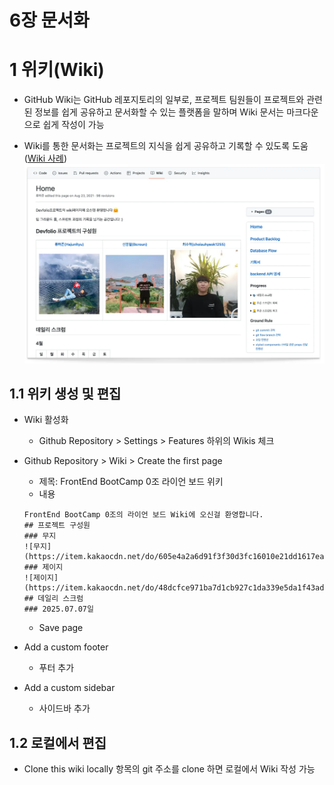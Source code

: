 # 6장 문서화

# 1 위키(Wiki)

- GitHub Wiki는 GitHub 레포지토리의 일부로, 프로젝트 팀원들이 프로젝트와 관련된 정보를 쉽게 공유하고 문서화할 수 있는 플랫폼을 말하며 Wiki 문서는 마크다운으로 쉽게 작성이 가능

- Wiki를 통한 문서화는 프로젝트의 지식을 쉽게 공유하고 기록할 수 있도록 도움([Wiki 사례](https://github.com/Devfolio-team/Devfolio-Client/wiki))
  ![Wiki 사례](./images/wiki-sample.webp)

## 1.1 위키 생성 및 편집

- Wiki 활성화
  - Github Repository > Settings > Features 하위의 Wikis 체크

- Github Repository > Wiki > Create the first page

  - 제목: FrontEnd BootCamp 0조 라이언 보드 위키
  - 내용

  ```
  FrontEnd BootCamp 0조의 라이언 보드 Wiki에 오신걸 환영합니다.
  ## 프로젝트 구성원
  ### 무지
  ![무지](https://item.kakaocdn.net/do/605e4a2a6d91f3f30d3fc16010e21dd1617ea012db208c18f6e83b1a90a7baa7)
  ### 제이지
  ![제이지](https://item.kakaocdn.net/do/48dcfce971ba7d1cb927c1da339e5da1f43ad912ad8dd55b04db6a64cddaf76d)
  ## 데일리 스크럼
  ### 2025.07.07일
  ```

  - Save page

- Add a custom footer

  - 푸터 추가

- Add a custom sidebar
  - 사이드바 추가

## 1.2 로컬에서 편집

- Clone this wiki locally 항목의 git 주소를 clone 하면 로컬에서 Wiki 작성 가능
